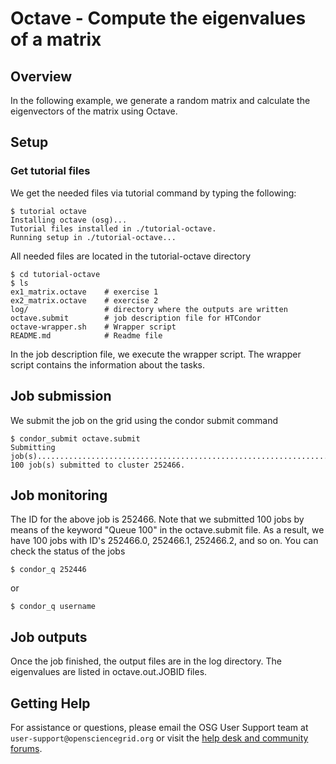 # Octave - Compute the eigenvalues of a matrix

## Overview
In the following example, we generate a random matrix and calculate the
eigenvectors of the matrix using Octave.

## Setup
### Get tutorial files
We get the needed files via tutorial command by typing the following:

```
$ tutorial octave
Installing octave (osg)...
Tutorial files installed in ./tutorial-octave.
Running setup in ./tutorial-octave...
```

All needed files are located in the tutorial-octave directory

```
$ cd tutorial-octave
$ ls
ex1_matrix.octave    # exercise 1
ex2_matrix.octave    # exercise 2
log/                 # directory where the outputs are written
octave.submit        # job description file for HTCondor
octave-wrapper.sh    # Wrapper script
README.md            # Readme file
```

In the job description file, we execute the wrapper script. The wrapper script
contains the information about the tasks.  

## Job submission
We submit the job on the grid using the condor submit command

```
$ condor_submit octave.submit
Submitting
job(s)....................................................................................................
100 job(s) submitted to cluster 252466.
```

## Job monitoring
The  ID for the above job is 252466. Note that we submitted 100 jobs by means of
the keyword "Queue 100" in the octave.submit file. As a result, we have 100 jobs
with ID's  252466.0, 252466.1, 252466.2, and so on. You can check the status of the
jobs 

```
$ condor_q 252446
```

or 

```
$ condor_q username
```

## Job outputs
Once the job finished, the output files are in the log directory. The
eigenvalues are listed in octave.out.JOBID files.

## Getting Help
For assistance or questions, please email the OSG User Support team  at `user-support@opensciencegrid.org` or visit the [help desk and community forums](http://support.opensciencegrid.org).
